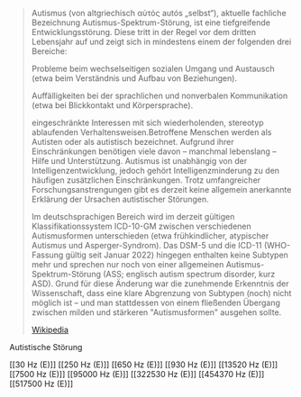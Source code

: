 > Autismus (von altgriechisch αὐτός autós „selbst“), aktuelle fachliche Bezeichnung Autismus-Spektrum-Störung, ist eine tiefgreifende Entwicklungsstörung. Diese tritt in der Regel vor dem dritten Lebensjahr auf und zeigt sich in mindestens einem der folgenden drei Bereiche:
>
> 
>
> Probleme beim wechselseitigen sozialen Umgang und Austausch (etwa beim Verständnis und Aufbau von Beziehungen).
>
> Auffälligkeiten bei der sprachlichen und nonverbalen Kommunikation (etwa bei Blickkontakt und Körpersprache).
>
> eingeschränkte Interessen mit sich wiederholenden, stereotyp ablaufenden Verhaltensweisen.Betroffene Menschen werden als Autisten oder als autistisch bezeichnet. Aufgrund ihrer Einschränkungen benötigen viele davon – manchmal lebenslang – Hilfe und Unterstützung. Autismus ist unabhängig von der Intelligenzentwicklung, jedoch gehört Intelligenzminderung zu den häufigen zusätzlichen Einschränkungen. Trotz umfangreicher Forschungsanstrengungen gibt es derzeit keine allgemein anerkannte Erklärung der Ursachen autistischer Störungen.
>
> Im deutschsprachigen Bereich wird im derzeit gültigen Klassifikationssystem ICD-10-GM zwischen verschiedenen Autismusformen unterschieden (etwa frühkindlicher, atypischer Autismus und Asperger-Syndrom). Das DSM-5 und die ICD-11 (WHO-Fassung gültig seit Januar 2022) hingegen enthalten keine Subtypen mehr und sprechen nur noch von einer allgemeinen Autismus-Spektrum-Störung (ASS; englisch autism spectrum disorder, kurz ASD). Grund für diese Änderung war die zunehmende Erkenntnis der Wissenschaft, dass eine klare Abgrenzung von Subtypen (noch) nicht möglich ist – und man stattdessen von einem fließenden Übergang zwischen milden und stärkeren "Autismusformen" ausgehen sollte.
>
> [Wikipedia](https://de.wikipedia.org/wiki/Autismus)

Autistische Störung

[[30 Hz (E)]]
[[250 Hz (E)]]
[[650 Hz (E)]]
[[930 Hz (E)]]
[[13520 Hz (E)]]
[[7500 Hz (E)]]
[[95000 Hz (E)]]
[[322530 Hz (E)]]
[[454370 Hz (E)]]
[[517500 Hz (E)]]
